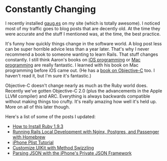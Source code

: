# Constantly Changing

I recently installed [gaug.es](http://gaug.es) on my site (which is totally awesome). I noticed most of my traffic goes to blog posts that are decently old. At the time they were accurate and the stuff I mentioned was, at the time, the best practice.

It's funny how quickly things change in the software world. A blog post less can be super horrible advice less than a year later. That's why I never recommend a book to someone wanting to learn Rails. That stuff changes constantly. I still think Aaron's books on [iOS programming](http://www.amazon.com/gp/product/0321821521/ref=as_li_ss_tl?ie=UTF8&tag=samsoffes-20&linkCode=as2&camp=1789&creative=390957&creativeASIN=0321821521) or [Mac programming](http://www.amazon.com/gp/product/0321774086/ref=as_li_ss_tl?ie=UTF8&tag=samsoffes-20&linkCode=as2&camp=1789&creative=390957&creativeASIN=0321774086) are really fantastic. I learned with his book on Mac programming before iOS came out. (He has a [book on Objective-C](http://www.amazon.com/gp/product/0321706285/ref=as_li_ss_tl?ie=UTF8&tag=samsoffes-20&linkCode=as2&camp=1789&creative=390957&creativeASIN=0321706285) too. I haven't read it, but I'm sure it's fantastic.)

Objective-C doesn't change nearly as much as the Ruby world does. Recently we've gotten Objective-C 2.0 (plus the advancements in the Apple LLVM compiler) and ARC. Everything is always backwards compatible without making things too crufty. It's really amazing how well it's held up. More on all of this later though.

Here's a list of some of the posts I updated:

* [How to Install Ruby 1.9.3](http://samsoff.es/posts/how-to-install-ruby-193)
* [Running Rails Local Development with Nginx, Postgres, and Passenger with Homebrew](http://samsoff.es/posts/running-rails-local-development-with-nginx-postgres-and-passenger-with-homebrew)
* [iPhone Plist Tutorial](http://samsoff.es/posts/iphone-plist-tutorial)
* [Customize UIKit with Method Swizzling](http://samsoff.es/posts/customize-uikit-with-method-swizzling)
* [Parsing JSON with the iPhone's Private JSON Framework](http://samsoff.es/posts/parsing-json-with-the-iphones-private-json-framework)
